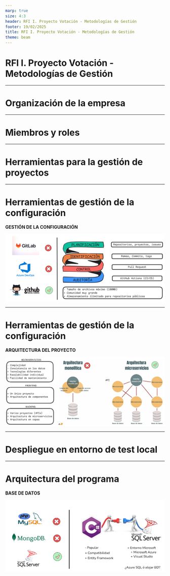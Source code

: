 ```yaml
---
marp: true
size: 4:3
header: RFI I. Proyecto Votación - Metodologías de Gestión
footer: 19/02/2025
title: RFI I. Proyecto Votación - Metodologías de Gestión
theme: beam
---
```


<!-- _class: title -->

# RFI I. Proyecto Votación - Metodologías de Gestión

---

# Organización de la empresa

---

# Miembros y roles

---

# Herramientas para la gestión de proyectos

---

# Herramientas de gestión de la configuración
**GESTIÓN DE LA CONFIGURACIÓN**

![Imagen Arquitectura](images/PlanningManagement.png)


---

# Herramientas de gestión de la configuración
**ARQUITECTURA DEL PROYECTO**

![Imagen Arquitectura](images/ProjectArquitecture.png)

---

# Despliegue en entorno de test local


---

# Arquitectura del programa
**BASE DE DATOS**

![Imagen Arquitectura](images/DataBase.png)
